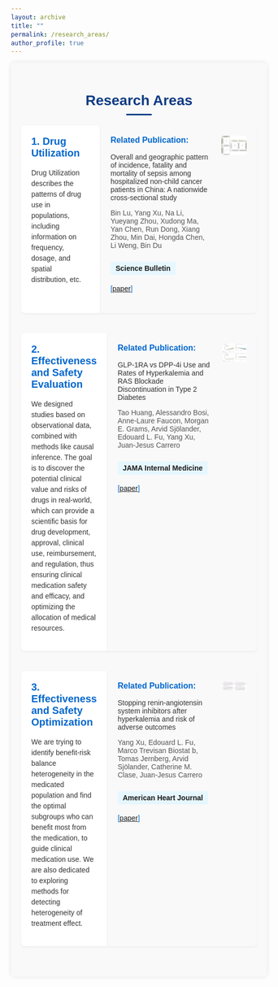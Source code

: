 ```yaml
---
layout: archive
title: ""
permalink: /research_areas/
author_profile: true
---
```


<html lang="en">
<head>
    <meta charset="UTF-8">
    <meta name="viewport" content="width=device-width, initial-scale=1.0">
    <title>Research Areas</title>
    <style>
        .research-container {
            font-family: Arial, sans-serif;
            max-width: 1200px;
            margin: 0 auto;
            padding: 20px;
            background-color: #f9f9f9;
            border-radius: 8px;
            box-shadow: 0 0 10px rgba(0, 0, 0, 0.1);
        }
        .research-container h1 {
            color: #0d3b83;
            text-align: center;
            margin-bottom: 20px;
        }
        .research-container h1:after {
            content: "";
            display: block;
            width: 50px;
            height: 3px;
            background-color: #0d3b83;
            margin: 10px auto;
        }
        .research-item {
            display: flex;
            margin-bottom: 40px;
            background-color: white;
            border-radius: 8px;
            overflow: hidden;
            box-shadow: 0 2px 4px rgba(0, 0, 0, 0.05);
        }
        .left-column {
            width: 30%;
            padding: 20px;
            background-color: white;
            border-right: 1px solid #eee;
        }
        .right-column {
            width: 70%;
            padding: 20px;
            background-color: #f9f9f9;
        }
        .research-title {
            color: #0066cc;
            margin-top: 0;
            font-size: 20px;
            font-weight: bold;
        }
        .research-description {
            font-size: 14px;
            color: #333;
            line-height: 1.5;
        }
        .highlight {
            font-weight: bold;
            color: #0066cc;
        }
        .publication-title {
            color: #0066cc;
            font-size: 16px;
            font-weight: bold;
            margin-top: 0;
        }
        .publication-authors {
            font-size: 14px;
            color: #555;
            margin-bottom: 10px;
        }
        .publication-journal {
            font-size: 14px;
            background-color: #e6f7ff;
            padding: 5px 10px; 
            border-radius: 3px; 
            font-family: Arial, sans-serif; 
            display: inline-block;
            font-weight: bold;
        }
        .publication-links {
            font-size: 14px;
            color: #0066cc;
        }
        .publication-description {
            font-size: 14px;
            color: #333;
            margin: 10px 0;
        }
        .right-column-inner {
            display: flex;
        }
        .text-column {
            width: 80%;
            padding-right: 20px;
        }
        .image-column {
            width: 20%;
            display: flex;
            align-items: flex-start;
            justify-content: center;
        }
        .research-image {
            width: 100%;
            height: auto;
            border-radius: 5px;
        }
        .related-publication {
            margin-bottom: 20px;
        }
        .publication-journal {
            margin-bottom: 5px;
        }
    </style>
</head>
<body>
    <div class="research-container">
        <h1>Research Areas</h1>
        <div class="research-item">
            <div class="left-column">
                <h2 class="research-title">1. Drug Utilization</h2>
                <p class="research-description">
                    Drug Utilization describes the patterns of drug use in populations, including information on frequency, dosage, and spatial distribution, etc.
                </p>
            </div>
            <div class="right-column">
                <div class="right-column-inner">
                    <div class="text-column">
                        <div class="related-publication">
                            <p class="publication-title">Related Publication:</p>
                            <p class="publication-description">Overall and geographic pattern of incidence, fatality and mortality of sepsis among hospitalized non-child cancer patients in China: A nationwide cross-sectional study</p>
                            <p class="publication-authors">Bin Lu, Yang Xu, Na Li, Yueyang Zhou, Xudong Ma, Yan Chen, Run Dong, Xiang Zhou, Min Dai, Hongda Chen, Li Weng, Bin Du</p>
                            <p class="publication-journal">Science Bulletin</p>
                            <p class="publication-links">[<a href="https://www.sciencedirect.com/science/article/pii/S2095927324002068?via%3Dihub">paper</a>]</p>
                        </div>
                    </div>
                    <div class="image-column">
                        <img src="../images/reserach_areas/Science Bulletin.jpg" alt="Science Bulletin" class="research-image">
                    </div>
                </div>
            </div>
        </div>
        <div class="research-item">
            <div class="left-column">
                <h2 class="research-title">2. Effectiveness and Safety Evaluation</h2>
                <p class="research-description">
                    We designed studies based on observational data, combined with methods like causal inference. The goal is to discover the potential clinical value and risks of drugs in real-world, which can provide a scientific basis for drug development, approval, clinical use, reimbursement, and regulation, thus ensuring clinical medication safety and efficacy, and optimizing the allocation of medical resources.
                </p>
            </div>
            <div class="right-column">
                <div class="right-column-inner">
                    <div class="text-column">
                        <div class="related-publication">
                            <p class="publication-title">Related Publication:</p>
                            <p class="publication-description">GLP-1RA vs DPP-4i Use and Rates of Hyperkalemia and RAS Blockade Discontinuation in Type 2 Diabetes</p>
                            <p class="publication-authors">Tao Huang, Alessandro Bosi, Anne-Laure Faucon, Morgan E. Grams, Arvid Sjölander, Edouard L. Fu, Yang Xu, Juan-Jesus Carrero</p>
                            <p class="publication-journal">JAMA Internal Medicine</p>
                            <p class="publication-links">[<a href="https://jamanetwork.com/journals/jamainternalmedicine/fullarticle/2821737">paper</a>]</p>
                        </div>
                    </div>
                    <div class="image-column">
                        <img src="../images/reserach_areas/JAMA Internal Medicine.png" alt="JAMA Internal Medicine" class="research-image">
                    </div>
                </div>
            </div>
        </div>
        <div class="research-item">
            <div class="left-column">
                <h2 class="research-title">3. Effectiveness and Safety Optimization</h2>
                <p class="research-description">
                    We are trying to identify benefit-risk balance heterogeneity in the medicated population and find the optimal subgroups who can benefit most from the medication, to guide clinical medication use. We are also dedicated to exploring methods for detecting heterogeneity of treatment effect.
                </p>
            </div>
            <div class="right-column">
                <div class="right-column-inner">
                    <div class="text-column">
                        <div class="related-publication">
                            <p class="publication-title">Related Publication:</p>
                            <p class="publication-description">Stopping renin-angiotensin system inhibitors after hyperkalemia and risk of adverse outcomes</p>
                            <p class="publication-authors">Yang Xu, Edouard L. Fu, Marco Trevisan Biostat b, Tomas Jernberg, Arvid Sjölander, Catherine M. Clase, Juan-Jesus Carrero</p>
                            <p class="publication-journal">American Heart Journal</p>
                            <p class="publication-links">[<a href="https://www.sciencedirect.com/science/article/pii/S0002870321002441?via%3Dihub">paper</a>]</p>
                        </div>
                    </div>
                    <div class="image-column">
                        <img src="../images/reserach_areas/American Heart Journal.jpg" alt="American Heart Journal" class="research-image">
                    </div>
                </div>
            </div>
        </div>
    </div>
</body>
</html>
